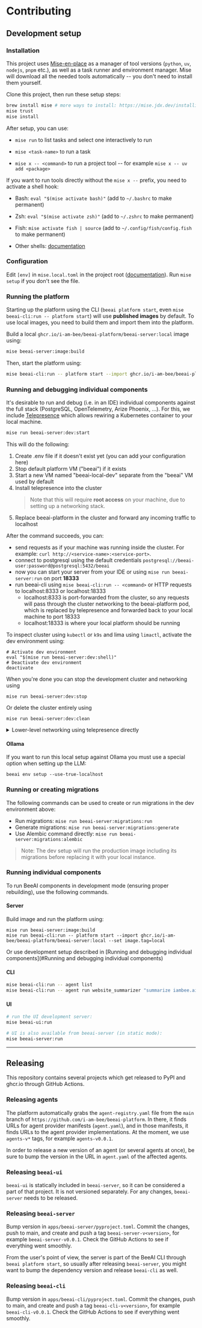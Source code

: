 # Contributing

## Development setup

### Installation

This project uses [Mise-en-place](https://mise.jdx.dev/) as a manager of tool versions (`python`, `uv`, `nodejs`, `pnpm` etc.), as well as a task runner and environment manager. Mise will download all the needed tools automatically -- you don't need to install them yourself.

Clone this project, then run these setup steps:

```sh
brew install mise # more ways to install: https://mise.jdx.dev/installing-mise.html
mise trust
mise install
```

After setup, you can use:

* `mise run` to list tasks and select one interactively to run

* `mise <task-name>` to run a task

* `mise x -- <command>` to run a project tool -- for example `mise x -- uv add <package>`

If you want to run tools directly without the `mise x --` prefix, you need to activate a shell hook:

* Bash: `eval "$(mise activate bash)"` (add to `~/.bashrc` to make permanent)

* Zsh: `eval "$(mise activate zsh)"` (add to `~/.zshrc` to make permanent)

* Fish: `mise activate fish | source` (add to `~/.config/fish/config.fish` to make permanent)

* Other shells: [documentation](https://mise.jdx.dev/installing-mise.html#shells)

### Configuration

Edit `[env]` in `mise.local.toml` in the project root ([documentation](https://mise.jdx.dev/environments/)). Run `mise setup` if you don't see the file.

### Running the platform

Starting up the platform using the CLI (`beeai platform start`, even `mise beeai-cli:run -- platform start`) will use **published images** by default. To use local images, you need to build them and import them into the platform.

Build a local `ghcr.io/i-am-bee/beeai-platform/beeai-server:local` image using:

```sh
mise beeai-server:image:build
```

Then, start the platform using:
```sh
mise beeai-cli:run -- platform start --import ghcr.io/i-am-bee/beeai-platform/beeai-server:local --set image.tag=local
```

### Running and debugging individual components

It's desirable to run and debug (i.e. in an IDE) individual components against the full stack (PostgreSQL, OpenTelemetry, Arize Phoenix, ...). For this, we include [Telepresence](https://telepresence.io/) which allows rewiring a Kubernetes container to your local machine.


```sh
mise run beeai-server:dev:start
```

This will do the following:
1. Create .env file if it doesn't exist yet (you can add your configuration here)
2. Stop default platform VM ("beeai") if it exists
3. Start a new VM named "beeai-local-dev" separate from the "beeai" VM used by default
4. Install telepresence into the cluster
   > Note that this will require **root access** on your machine, due to setting up a networking stack.
5. Replace beeai-platform in the cluster and forward any incoming traffic to localhost

After the command succeeds, you can:
- send requests as if your machine was running inside the cluster. For example: `curl http://<service-name>:<service-port>`.
- connect to postgresql using the default credentials `postgresql://beeai-user:password@postgresql:5432/beeai`
- now you can start your server from your IDE or using `mise run beeai-server:run` on port **18333**
- run beeai-cli using `mise beeai-cli:run -- <command>` or HTTP requests to localhost:8333 or localhost:18333
   - localhost:8333 is port-forwarded from the cluster, so any requests will pass through the cluster networking to the beeai-platform pod, which is replaced by telepresence and forwarded back to your local machine to port 18333
   - localhost:18333 is where your local platform should be running

To inspect cluster using `kubectl` or `k9s` and lima using `limactl`, activate the dev environment using:
```shell
# Activate dev environment
eval "$(mise run beeai-server:dev:shell)"
# Deactivate dev environment
deactivate
```

When you're done you can stop the development cluster and networking using
```shell
mise run beeai-server:dev:stop
```
Or delete the cluster entirely using
```shell
mise run beeai-server:dev:clean
```
<details>


#### Developing tests

We use a separate VM for local development of e2e and integration tests, the setup is almost identical, 
but you need to change kubeconfig location in your .env:
```shell
# Use for developing e2e and integration tests locally
K8S_KUBECONFIG=~/.beeai/lima/beeai-local-test/copied-from-guest/kubeconfig.yaml
```
and then run `beeai-server:dev:test:start`


<summary> Lower-level networking using telepresence directly</summary>

```shell
# Activate environment
eval "$(mise run beeai-server:dev:shell)"

# Start platform
mise beeai-cli:run -- platform start --vm-name=beeai-local-dev # optional --tag [tag] --import-images
mise x -- telepresence helm install
mise x -- telepresence connect --namespace beeai

# Receive traffic to a pod by replacing it in the cluster
mise x -- telepresence replace <pod-name>

# More information about how replace/intercept/ingress works can be found in the [Telepresence documentation](https://telepresence.io/docs/howtos/engage).
# Once done, quit Telepresence using:
```sh
mise x -- telepresence quit
```

</details>

#### Ollama
If you want to run this local setup against Ollama you must use a special option when setting up the LLM:
```
beeai env setup --use-true-localhost
```

### Running or creating migrations
The following commands can be used to create or run migrations in the dev environment above:

- Run migrations: `mise run beeai-server:migrations:run`
- Generate migrations: `mise run beeai-server:migrations:generate`
- Use Alembic command directly: `mise run beeai-server:migrations:alembic`

> Note: The dev setup will run the production image including its migrations before replacing it with your local 
> instance.

### Running individual components

To run BeeAI components in development mode (ensuring proper rebuilding), use the following commands.

#### Server
Build image and run the platform using:
```shell
mise run beeai-server:image:build
mise run beeai-cli:run -- platform start --import ghcr.io/i-am-bee/beeai-platform/beeai-server:local --set image.tag=local
```
Or use development setup described in [Running and debugging individual components](#Running and debugging individual components)

#### CLI

```sh
mise beeai-cli:run -- agent list
mise beeai-cli:run -- agent run website_summarizer "summarize iambee.ai"
```

#### UI

```sh
# run the UI development server:
mise beeai-ui:run

# UI is also available from beeai-server (in static mode):
mise beeai-server:run
```

---

## Releasing

This repository contains several projects which get released to PyPI and ghcr.io through GitHub Actions.

### Releasing agents

The platform automatically grabs the `agent-registry.yaml` file from the `main` branch of `https://github.com/i-am-bee/beeai-platform`. In there, it finds URLs for agent provider manifests (`agent.yaml`), and in those manifests, it finds URLs to the agent provider implementations. At the moment, we use `agents-v*` tags, for example `agents-v0.0.1`.

In order to release a new version of an agent (or several agents at once), be sure to bump the version in the URL in `agent.yaml` of the affected agents.

### Releasing `beeai-ui`

`beeai-ui` is statically included in `beeai-server`, so it can be considered a part of that project. It is not versioned separately. For any changes, `beeai-server` needs to be released.

### Releasing `beeai-server`

Bump version in `apps/beeai-server/pyproject.toml`. Commit the changes, push to main, and create and push a tag `beeai-server-v<version>`, for example `beeai-server-v0.0.1`. Check the GitHub Actions to see if everything went smoothly.

From the user's point of view, the server is part of the BeeAI CLI through `beeai platform start`, so usually after releasing `beeai-server`, you might want to bump the dependency version and release `beeai-cli` as well.

### Releasing `beeai-cli`

Bump version in `apps/beeai-cli/pyproject.toml`. Commit the changes, push to main, and create and push a tag `beeai-cli-v<version>`, for example `beeai-cli-v0.0.1`. Check the GitHub Actions to see if everything went smoothly.
